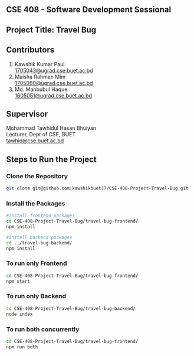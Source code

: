##  CSE 408 - Software Development Sessional

## Project Title: Travel Bug

## Contributors
1. Kawshik Kumar Paul\
1705043@ugrad.cse.buet.ac.bd
2. Maisha Rahman Mim\
1705060@ugrad.cse.buet.ac.bd
3. Md. Mahbubul Haque\
1605051@ugrad.cse.buet.ac.bd
## Supervisor
Mohammad Tawhidul Hasan Bhuiyan\
Lecturer, Dept of CSE, BUET\
tawhid@cse.buet.ac.bd

## Steps to Run the Project
### Clone the Repository
```sh
git clone git@github.com:kawshikbuet17/CSE-408-Project-Travel-Bug.git
```
### Install the Packages
```sh
#install frontend packages
cd CSE-408-Project-Travel-Bug/travel-bug-frontend/
npm install

#install backend packages
cd ../travel-bug-backend/
npm install
```
### To run only Frontend
```sh
cd CSE-408-Project-Travel-Bug/travel-bug-frontend/
npm start
```
### To run only Backend
```sh
cd CSE-408-Project-Travel-Bug/travel-bug-backend/
node index
```
### To run both concurrently
```sh
cd CSE-408-Project-Travel-Bug/travel-bug-frontend/
npm run both
```